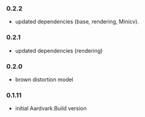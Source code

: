 ### 0.2.2
* updated dependencies (base, rendering, Minicv).

### 0.2.1
* updated dependencies (rendering)

### 0.2.0
* brown distortion model

### 0.1.11
* initial Aardvark.Build version